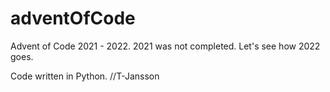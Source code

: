 # adventOfCode
Advent of Code 2021 - 2022.
2021 was not completed. Let's see how 2022 goes.

Code written in Python.
//T-Jansson
